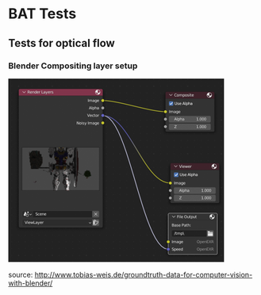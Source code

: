 # BAT Tests

## Tests for optical flow

### Blender Compositing layer setup

<img width="435" alt="setup" src="assets/setup.PNG">

source: http://www.tobias-weis.de/groundtruth-data-for-computer-vision-with-blender/
